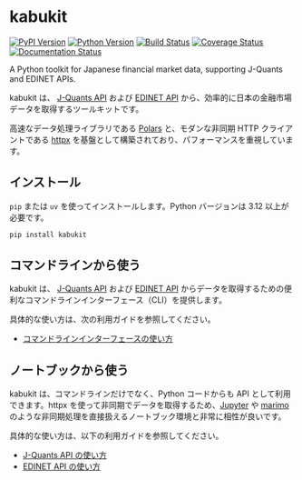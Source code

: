 # kabukit

[![PyPI Version][pypi-v-image]][pypi-v-link]
[![Python Version][python-v-image]][python-v-link]
[![Build Status][GHAction-image]][GHAction-link]
[![Coverage Status][codecov-image]][codecov-link]
[![Documentation Status][docs-image]][docs-link]

A Python toolkit for Japanese financial market data,
supporting J-Quants and EDINET APIs.

kabukit は、 [J-Quants API](https://jpx-jquants.com/) および [EDINET API](https://disclosure2dl.edinet-fsa.go.jp/guide/static/disclosure/WZEK0110.html) から、効率的に日本の金融市場データを取得するツールキットです。

高速なデータ処理ライブラリである [Polars](https://pola.rs/) と、モダンな非同期 HTTP クライアントである [httpx](https://www.python-httpx.org/) を基盤として構築されており、パフォーマンスを重視しています。

## インストール

`pip` または `uv` を使ってインストールします。Python バージョンは 3.12 以上が必要です。

```bash
pip install kabukit
```

## コマンドラインから使う

kabukit は、 [J-Quants API](https://jpx-jquants.com/) および [EDINET API](https://disclosure2dl.edinet-fsa.go.jp/guide/static/disclosure/WZEK0110.html) からデータを取得するための便利なコマンドラインインターフェース（CLI）を提供します。

具体的な使い方は、次の利用ガイドを参照してください。

- [コマンドラインインターフェースの使い方](https://daizutabi.github.io/kabukit/guides/cli/)

## ノートブックから使う

kabukit は、コマンドラインだけでなく、Python コードからも API として利用できます。httpx を使って非同期でデータを取得するため、[Jupyter](https://jupyter.org/) や [marimo](https://marimo.io/) のような非同期処理を直接扱えるノートブック環境と非常に相性が良いです。

具体的な使い方は、以下の利用ガイドを参照してください。

- [J-Quants API の使い方](https://daizutabi.github.io/kabukit/guides/jquants/)
- [EDINET API の使い方](https://daizutabi.github.io/kabukit/guides/edinet/)

<!-- Badges -->

[pypi-v-image]: https://img.shields.io/pypi/v/kabukit.svg
[pypi-v-link]: https://pypi.org/project/kabukit/
[python-v-image]: https://img.shields.io/pypi/pyversions/kabukit.svg
[python-v-link]: https://pypi.org/project/kabukit
[GHAction-image]: https://github.com/daizutabi/kabukit/actions/workflows/code-quality-tests.yaml/badge.svg?branch=main&event=push
[GHAction-link]: https://github.com/daizutabi/kabukit/actions?query=event%3Apush+branch%3Amain
[codecov-image]: https://codecov.io/github/daizutabi/kabukit/graph/badge.svg?token=Yu6lAdVVnd
[codecov-link]: https://codecov.io/github/daizutabi/kabukit?branch=main
[docs-image]: https://img.shields.io/badge/docs-latest-blue.svg
[docs-link]: https://daizutabi.github.io/kabukit/
